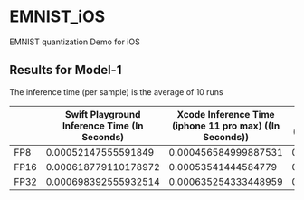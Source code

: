 # EMNIST_iOS
EMNIST quantization Demo for iOS

## Results for Model-1

The inference time (per sample) is the average of 10 runs

|                             | Swift Playground Inference Time (In Seconds) |  Xcode Inference Time (iphone 11 pro max) ((In Seconds)) | Xcode Inference Time (iphone 8) ((In Seconds)) | Model Size | RAM Usage |
| ------------------- | -------------------------------------------- | ------------------------------------------------------------------- | ------------------------------------------------------------ | ------------- | ------------- |                 
| FP8                     | 0.00052147555591849                          |    0.000456584999887531                                          |           0.000495690699608531                         |              99KB| 22.8MB |
| FP16                   | 0.000618779110178972                         |          0.00053541444584779                                      |                     0.000554279400239466              |193B |        23.1MB      |
| FP32                  | 0.000698392555932514                         |                   0.000635254333448959                             |                        0.000688138001714833           |384KB|         23.2MB    |



